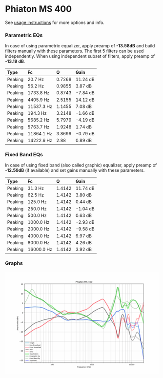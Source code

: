 # Phiaton MS 400
See [usage instructions](https://github.com/jaakkopasanen/AutoEq#usage) for more options and info.

### Parametric EQs
In case of using parametric equalizer, apply preamp of **-13.58dB** and build filters manually
with these parameters. The first 5 filters can be used independently.
When using independent subset of filters, apply preamp of **-13.19 dB**.

| Type    | Fc         |      Q | Gain     |
|:--------|:-----------|:-------|:---------|
| Peaking | 20.7 Hz    | 0.7268 | 11.24 dB |
| Peaking | 56.2 Hz    | 0.9855 | 3.87 dB  |
| Peaking | 1733.8 Hz  | 0.8743 | -7.84 dB |
| Peaking | 4405.9 Hz  | 2.5155 | 14.12 dB |
| Peaking | 11537.3 Hz | 1.1455 | 7.08 dB  |
| Peaking | 194.3 Hz   | 3.2148 | -1.66 dB |
| Peaking | 5685.2 Hz  | 5.7979 | -4.19 dB |
| Peaking | 5763.7 Hz  | 1.9248 | 1.74 dB  |
| Peaking | 11864.1 Hz | 3.8699 | -0.79 dB |
| Peaking | 14222.6 Hz | 2.88   | 0.89 dB  |

### Fixed Band EQs
In case of using fixed band (also called graphic) equalizer, apply preamp of **-12.59dB**
(if available) and set gains manually with these parameters.

| Type    | Fc         |      Q | Gain     |
|:--------|:-----------|:-------|:---------|
| Peaking | 31.3 Hz    | 1.4142 | 11.74 dB |
| Peaking | 62.5 Hz    | 1.4142 | 3.80 dB  |
| Peaking | 125.0 Hz   | 1.4142 | 0.44 dB  |
| Peaking | 250.0 Hz   | 1.4142 | -1.04 dB |
| Peaking | 500.0 Hz   | 1.4142 | 0.63 dB  |
| Peaking | 1000.0 Hz  | 1.4142 | -2.93 dB |
| Peaking | 2000.0 Hz  | 1.4142 | -9.58 dB |
| Peaking | 4000.0 Hz  | 1.4142 | 9.97 dB  |
| Peaking | 8000.0 Hz  | 1.4142 | 4.26 dB  |
| Peaking | 16000.0 Hz | 1.4142 | 3.92 dB  |

### Graphs
![](./Phiaton%20MS%20400.png)
